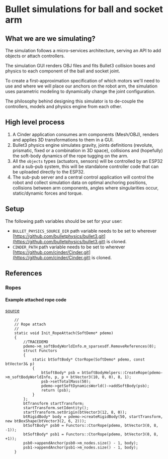 # Bullet simulations for ball and socket arm

## What we are we simulating?

The simulation follows a micro-services architecture, serving an API to add objects or attach controllers.

The simulation GUI renders OBJ files and fits Bullet3 collision boxes and physics to each component of the ball and socket joint.

To create a first-approximation specification of which motors we'll need to use and where we will place our anchors on the robot arm, the simulation uses parametric modeling to dynamically change the joint configuration.

The philosophy behind designing this simulator is to de-couple the controllers, models and physics engine from each other.

## High level process

1. A Cinder application consumes arm components (Mesh/OBJ), renders and applies 3D transformations to them in a GUI.
2. Bullet3 physics engine simulates gravity, joints definitions (revolute, prismatic, fixed or a combination in 3D space), collisions and (hopefully) the soft-body dynamics of the rope tugging on the arm.
3. All the `objects` types (actuators, sensors) will be controlled by an ESP32 and a sub-pub system, this will be standalone controller code that can be uploaded directly to the ESP32.
4. The sub-pub server and a central control application will control the robot and collect simulation data on optimal anchoring positions, collisions between arm components, angles where singularities occur, static/dynamic forces and torque.

## Setup

The following path variables should be set for your user:

- `BULLET_PHYSICS_SOURCE_DIR` path variable needs to be set to wherever [https://github.com/bulletphysics/bullet3.git](https://github.com/bulletphysics/bullet3.git) is cloned.
- `CINDER_PATH` path variable needs to be set to wherever [https://github.com/cinder/Cinder.git](https://github.com/cinder/Cinder.git) is cloned.

## References

### Ropes

#### Example attached rope code

[source](https://github.com/bulletphysics/bullet3/blob/master/examples/SoftDemo/SoftDemo.cpp#L504)
```
	//
	// Rope attach
	//
	static void Init_RopeAttach(SoftDemo* pdemo)
	{
		//TRACEDEMO
		pdemo->m_softBodyWorldInfo.m_sparsesdf.RemoveReferences(0);
		struct Functors
		{
			static btSoftBody* CtorRope(SoftDemo* pdemo, const btVector3& p)
			{
				btSoftBody* psb = btSoftBodyHelpers::CreateRope(pdemo->m_softBodyWorldInfo, p, p + btVector3(10, 0, 0), 8, 1);
				psb->setTotalMass(50);
				pdemo->getSoftDynamicsWorld()->addSoftBody(psb);
				return (psb);
			}
		};
		btTransform startTransform;
		startTransform.setIdentity();
		startTransform.setOrigin(btVector3(12, 8, 0));
		btRigidBody* body = pdemo->createRigidBody(50, startTransform, new btBoxShape(btVector3(2, 6, 2)));
		btSoftBody* psb0 = Functors::CtorRope(pdemo, btVector3(0, 8, -1));
		btSoftBody* psb1 = Functors::CtorRope(pdemo, btVector3(0, 8, +1));
		psb0->appendAnchor(psb0->m_nodes.size() - 1, body);
		psb1->appendAnchor(psb1->m_nodes.size() - 1, body);
	}
```